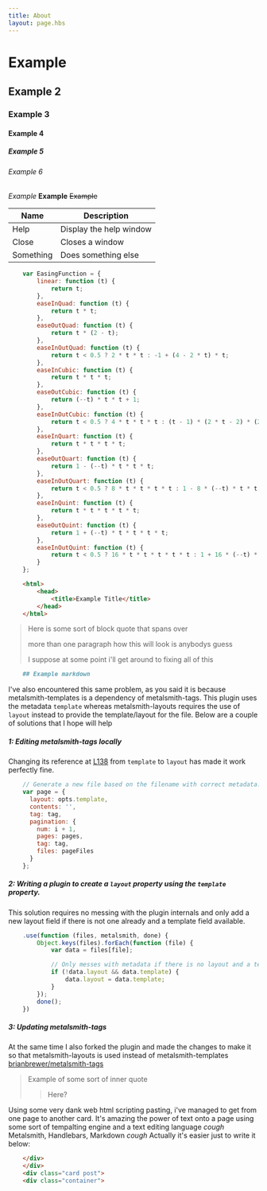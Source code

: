 ```yaml
---
title: About
layout: page.hbs
---
```


# Example
## Example 2
### Example 3
#### Example 4
##### Example 5
###### Example 6

*Example*
**Example**
~~Example~~

| Name | Description          |
| ------------- | ----------- |
| Help      | Display the help window|
| Close     | Closes a window     |
| Something | Does something else |

```javascript
    var EasingFunction = {
        linear: function (t) {
            return t;
        },
        easeInQuad: function (t) {
            return t * t;
        },
        easeOutQuad: function (t) {
            return t * (2 - t);
        },
        easeInOutQuad: function (t) {
            return t < 0.5 ? 2 * t * t : -1 + (4 - 2 * t) * t;
        },
        easeInCubic: function (t) {
            return t * t * t;
        },
        easeOutCubic: function (t) {
            return (--t) * t * t + 1;
        },
        easeInOutCubic: function (t) {
            return t < 0.5 ? 4 * t * t * t : (t - 1) * (2 * t - 2) * (2 * t - 2) + 1;
        },
        easeInQuart: function (t) {
            return t * t * t * t;
        },
        easeOutQuart: function (t) {
            return 1 - (--t) * t * t * t;
        },
        easeInOutQuart: function (t) {
            return t < 0.5 ? 8 * t * t * t * t : 1 - 8 * (--t) * t * t * t;
        },
        easeInQuint: function (t) {
            return t * t * t * t * t;
        },
        easeOutQuint: function (t) {
            return 1 + (--t) * t * t * t * t;
        },
        easeInOutQuint: function (t) {
            return t < 0.5 ? 16 * t * t * t * t * t : 1 + 16 * (--t) * t * t * t * t;
        }
    };
```

```html
    <html>
        <head>
            <title>Example Title</title>
        </head>
    </html>
```
> Here is some sort of
> block quote that spans over
>
> more than one paragraph
> how this will look is anybodys guess
>
> I suppose at some point i'll get around to fixing all of this


```markdown
    ## Example markdown
```

I've also encountered this same problem, as you said it is because metalsmith-templates is a dependency of metalsmith-tags. This plugin uses the metadata `template` whereas metalsmith-layouts requires the use of `layout` instead to provide the template/layout for the file. Below are a couple of solutions that I hope will help

##### 1: Editing metalsmith-tags locally
Changing its reference at [L138](https://github.com/totocaster/metalsmith-tags/blob/master/lib/index.js#L138) from `template` to `layout` has made it work perfectly fine.
```javascript
    // Generate a new file based on the filename with correct metadata.
    var page = {
      layout: opts.template,
      contents: '',
      tag: tag,
      pagination: {
        num: i + 1,
        pages: pages,
        tag: tag,
        files: pageFiles
      }
    };
```

##### 2: Writing a plugin to create a `layout` property using the `template` property.
This solution requires no messing with the plugin internals and only add a new layout field if there is not one already and a template field available.
```javascript
    .use(function (files, metalsmith, done) {
        Object.keys(files).forEach(function (file) {
            var data = files[file];

            // Only messes with metadata if there is no layout and a template
            if (!data.layout && data.template) {
                data.layout = data.template;
            }
        });
        done();
    })
```
##### 3: Updating metalsmith-tags
At the same time I also forked the plugin and made the changes to make it so that metalsmith-layouts is used instead of metalsmith-templates [brianbrewer/metalsmith-tags](https://github.com/brianbrewer/metalsmith-tags)

> Example of some sort of inner quote
> > Here?

</div>
</div>
<div class="card post">
<div class="container">

Using some very dank web html scripting pasting, i've managed to get from one page to another card. It's amazing the power of text onto a page using some sort of tempalting engine and a text editing language *cough* Metalsmith, Handlebars, Markdown *cough* Actually it's easier just to write it below:
```html
    </div>
    </div>
    <div class="card post">
    <div class="container">
```
